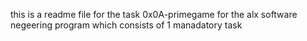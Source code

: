 this is a readme file for the task 0x0A-primegame for the alx software negeering program which consists of 1 manadatory task
